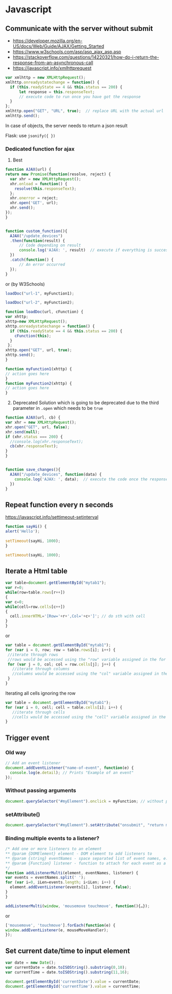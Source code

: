 # Javascript

## Communicate with the server without submit
* https://developer.mozilla.org/en-US/docs/Web/Guide/AJAX/Getting_Started
* https://www.w3schools.com/asp/asp_ajax_asp.asp
* https://stackoverflow.com/questions/14220321/how-do-i-return-the-response-from-an-asynchronous-call
* https://javascript.info/xmlhttprequest

```javascript
var xmlhttp = new XMLHttpRequest();
xmlhttp.onreadystatechange = function() {
  if (this.readyState == 4 && this.status == 200) {
      let response = this.responseText;
      // execute code to run once you have got the response
  }
};
xmlhttp.open("GET", "URL", true);  // replace URL with the actual url
xmlhttp.send();
```

In case of objects, the server needs to return a json result

Flask: use `jsonify({ })`


### Dedicated function for ajax
1. Best

```javascript
function AJAX(url) {
return new Promise(function(resolve, reject) {
  var xhr = new XMLHttpRequest();
  xhr.onload = function() {
    resolve(this.responseText);
  };
  xhr.onerror = reject;
  xhr.open('GET', url);
  xhr.send();
});
}


function custom_function(){
  AJAX("/update_devices")
  .then(function(result) {
      // Code depending on result
      console.log('AJAX: ', result)  // execute if everything is successfull 
  })
  .catch(function() {
      // An error occurred
  });
}
```

or (by W3Schools)

```javascript
loadDoc("url-1", myFunction1);

loadDoc("url-2", myFunction2);

function loadDoc(url, cFunction) {
var xhttp;
xhttp=new XMLHttpRequest();
xhttp.onreadystatechange = function() {
  if (this.readyState == 4 && this.status == 200) {
    cFunction(this);
  }
 };
xhttp.open("GET", url, true);
xhttp.send();
}

function myFunction1(xhttp) {
// action goes here
}
function myFunction2(xhttp) {
// action goes here
}
```


2. Deprecated
Solution which is going to be deprecated due to the third parameter in `.open` which needs to be `true`

```javascript
function AJAX(url, cb) {
var xhr = new XMLHttpRequest();
xhr.open("GET", url, false);
xhr.send(null);
if (xhr.status === 200) {
  //console.log(xhr.responseText);
  cb(xhr.responseText);
}
}


function save_changes(){
  AJAX("/update_devices", function(data) {
    console.log('AJAX: ', data);  // execute the code once the response has been got
  })
}
```



## Repeat function every n seconds
https://javascript.info/settimeout-setinterval

```javascript
function sayHi() {
alert('Hello');
  
setTimeout(sayHi, 1000);
}

setTimeout(sayHi, 1000);
```


## Iterate a Html table
```javascript
var table=document.getElementById("mytab1");
var r=0;
while(row=table.rows[r++])
{
var c=0;
while(cell=row.cells[c++])
{
  cell.innerHTML='[Row='+r+',Col='+c+']'; // do sth with cell
}
}
```

or

```javascript
var table = document.getElementById("mytab1");
for (var i = 0, row; row = table.rows[i]; i++) {
 //iterate through rows
 //rows would be accessed using the "row" variable assigned in the for loop
 for (var j = 0, col; col = row.cells[j]; j++) {
   //iterate through columns
   //columns would be accessed using the "col" variable assigned in the for loop
 }  
}
```

Iterating all cells ignoring the row
```javascript
var table = document.getElementById("mytab1");
for (var i = 0, cell; cell = table.cells[i]; i++) {
   //iterate through cells
   //cells would be accessed using the "cell" variable assigned in the for loop
}
```

## Trigger event

### Old way

```javascript
// Add an event listener
document.addEventListener("name-of-event", function(e) {
  console.log(e.detail); // Prints "Example of an event"
});
```

### Without passing arguments

```javascript
document.querySelector("#myElement").onclick = myFunction; // without parenthesis 
```

### setAttribute()

```javascript
document.querySelector("#myElement").setAttribute("onsubmit", "return myFunction(arg1, arg2);");
```

### Binding multiple events to a listener?

```javascript
/* Add one or more listeners to an element
** @param {DOMElement} element - DOM element to add listeners to
** @param {string} eventNames - space separated list of event names, e.g. 'click change'
** @param {Function} listener - function to attach for each event as a listener
*/
function addListenerMulti(element, eventNames, listener) {
var events = eventNames.split(' ');
for (var i=0, iLen=events.length; i<iLen; i++) {
  element.addEventListener(events[i], listener, false);
}
}

addListenerMulti(window, 'mousemove touchmove', function(){…});
```

or 

```javascript
['mousemove', 'touchmove'].forEach(function(e) {
window.addEventListener(e, mouseMoveHandler);
});
```

## Set current date/time to input element

```javascript
var date = new Date();
var currentDate = date.toISOString().substring(0,10);
var currentTime = date.toISOString().substring(11,16);

document.getElementById('currentDate').value = currentDate;
document.getElementById('currentTime').value = currentTime;
```
